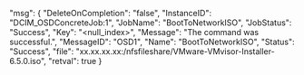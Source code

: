 ﻿
"msg": {
        "DeleteOnCompletion": "false",
        "InstanceID": "DCIM_OSDConcreteJob:1",
        "JobName": "BootToNetworkISO",
        "JobStatus": "Success",
        "Key": "<null_index>",
        "Message": "The command was successful.", 
        "MessageID": "OSD1",
        "Name": "BootToNetworkISO",
        "Status": "Success",
        "file": "xx.xx.xx.xx:/nfsfileshare/VMware-VMvisor-Installer-6.5.0.iso",
        "retval": true
}